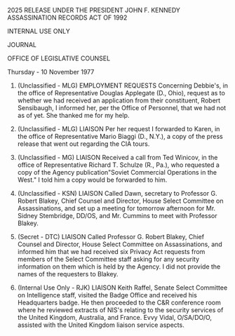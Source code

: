 2025 RELEASE UNDER THE PRESIDENT JOHN F. KENNEDY ASSASSINATION RECORDS ACT OF 1992

INTERNAL USE ONLY

JOURNAL

OFFICE OF LEGISLATIVE COUNSEL

Thursday - 10 November 1977

1. (Unclassified - MLG) EMPLOYMENT REQUESTS
   Concerning Debbie's, in the office of Representative Douglas Applegate (D., Ohio), request as to whether we had received an application from their constituent, Robert Sensibaugh, I informed her, per the Office of Personnel, that we had not as of yet. She thanked me for my help.

2. (Unclassified - MLG) LIAISON Per her request I forwarded to Karen, in the office of Representative Mario Biaggi (D., N.Y.), a copy of the press release that went out regarding the CIA tours.

3. (Unclassified - MG) LIAISON Received a call from Ted Winicov, in the office of Representative Richard T. Schulze (R., Pa.), who requested a copy of the Agency publication"Soviet Commercial Operations in the West." I told him a copy would be forwarded to him.

4. (Unclassified - KSN) LIAISON Called Dawn, secretary to Professor G. Robert Blakey, Chief Counsel and Director, House Select Committee on Assassinations, and set up a meeting for tomorrow afternoon for Mr. Sidney Stembridge, DD/OS, and Mr. Cummins to meet with Professor Blakey.

5. (Secret - DTC) LIAISON Called Professor G. Robert Blakey, Chief Counsel and Director, House Select Committee on Assassinations, and informed him that we had received six Privacy Act requests from members of the Select Committee staff asking for any security information on them which is held by the Agency. I did not provide the names of the requesters to Blakey.

6. (Internal Use Only - RJK) LIAISON Keith Raffel, Senate Select Committee on Intelligence staff, visited the Badge Office and received his Headquarters badge. He then proceeded to the C&R conference room where he reviewed extracts of NIS's relating to the security services of the United Kingdom, Australia, and France. Evvy Vidal, O/SA/DO/O, assisted with the United Kingdom liaison service aspects.
